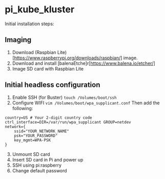 # pi_kube_kluster
Initial installation steps:

## Imaging
1. Download (Raspbian Lite)[https://www.raspberrypi.org/downloads/raspbian/] image.
2. Download and install [balenaEtche]r[https://www.balena.io/etcher/]
3. Image SD card with Raspbian Lite

## Initial headless configuration
1. Enable SSH (for Buster) `touch /Volumes/boot/ssh`
2. Configure WIFI `vim /Volumes/boot/wpa_supplicant.conf`
Then add the following:
```
country=US # Your 2-digit country code
ctrl_interface=DIR=/var/run/wpa_supplicant GROUP=netdev
network={
    ssid="YOUR_NETWORK_NAME"
    psk="YOUR_PASSWORD"
    key_mgmt=WPA-PSK
}
```
3. Unmount SD card
4. Insert SD card in Pi and power up
5. SSH using pi:raspberry
6. Change default password
